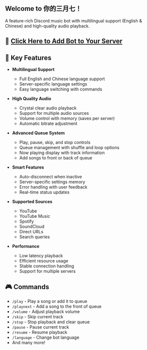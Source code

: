 ## Welcome to 你的三月七！

A feature-rich Discord music bot with multilingual support (English & Chinese) and high-quality audio playback.

## 🚀 [Click Here to Add Bot to Your Server](https://discord.com/oauth2/authorize?client_id=1301777606915522580&permissions=0&integration_type=0&scope=bot+applications.commands)

## 🎵 Key Features

- **Multilingual Support**
  - Full English and Chinese language support
  - Server-specific language settings
  - Easy language switching with commands

- **High Quality Audio**
  - Crystal clear audio playback
  - Support for multiple audio sources
  - Volume control with memory (saves per server)
  - Automatic bitrate adjustment

- **Advanced Queue System**
  - Play, pause, skip, and stop controls
  - Queue management with shuffle and loop options
  - Now playing display with track information
  - Add songs to front or back of queue

- **Smart Features**
  - Auto-disconnect when inactive
  - Server-specific settings memory
  - Error handling with user feedback
  - Real-time status updates

- **Supported Sources**
  - YouTube
  - YouTube Music
  - Spotify
  - SoundCloud
  - Direct URLs
  - Search queries

- **Performance**
  - Low latency playback
  - Efficient resource usage
  - Stable connection handling
  - Support for multiple servers

## 🎮 Commands
- `/play` - Play a song or add it to queue
- `/playnext` - Add a song to the front of queue
- `/volume` - Adjust playback volume
- `/skip` - Skip current track
- `/stop` - Stop playback and clear queue
- `/pause` - Pause current track
- `/resume` - Resume playback
- `/language` - Change bot language
- And many more!
